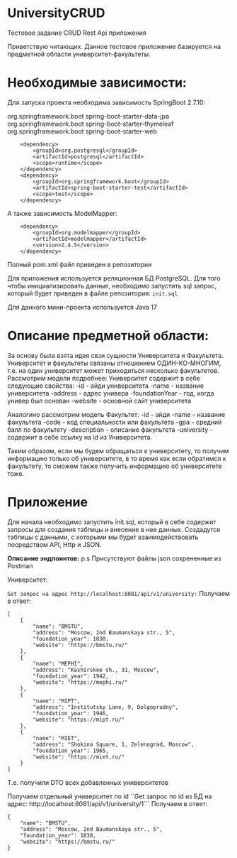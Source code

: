 # UniversityCRUD
Тестовое задание CRUD Rest Api приложения

Приветствую читающих. 
Данное тестовое приложение базируется на предметной области университет-факультеты.

# Необходимые зависимости:

Для запуска проекта необходима зависимость SpringBoot 2.7.10:

  <dependency>
			<groupId>org.springframework.boot</groupId>
			<artifactId>spring-boot-starter-data-jpa</artifactId>
		</dependency>
		<dependency>
			<groupId>org.springframework.boot</groupId>
			<artifactId>spring-boot-starter-thymeleaf</artifactId>
		</dependency>
		<dependency>
			<groupId>org.springframework.boot</groupId>
			<artifactId>spring-boot-starter-web</artifactId>
		</dependency>

		<dependency>
			<groupId>org.postgresql</groupId>
			<artifactId>postgresql</artifactId>
			<scope>runtime</scope>
		</dependency>
		<dependency>
			<groupId>org.springframework.boot</groupId>
			<artifactId>spring-boot-starter-test</artifactId>
			<scope>test</scope>
		</dependency>
    
А также зависимость ModelMapper:

  <!-- https://mvnrepository.com/artifact/org.modelmapper/modelmapper -->
		<dependency>
			<groupId>org.modelmapper</groupId>
			<artifactId>modelmapper</artifactId>
			<version>2.4.5</version>
		</dependency>
		
Полный pom.xml файл приведен в репозитории


Для приложения используется реляционная БД PostgreSQL. Для того чтобы инициализировать данные, необходимо запустить sql запрос, который будет приведен в файле репозитория: ```init.sql```

Для данного мини-проекта используется Java 17

# Описание предметной области:
За основу была взята идея свзи сущности Университета и Факультета. Университет и факультеты связаны отношением ОДИН-КО-МНОГИМ, т.е. на один университет может приходиться несколько факультетов. 
Рассмотрим модели подробнее: 
Университет содержит в себе следующие свойства:
	-id - айди университета
	-name - название университета
	-address - адрес универа
	-foundationYear - год, когда универ был основан
	-website - основной сайт университета
	
Аналогино рассмотрим модель Факультет:
	-id - айди
	-name - название факультета
	-code - код специальности или факультета
	-gpa - средний балл по факультету
	-description - описание факультета
	-university - содержит в себе ссылку на id из Университета.
	
Таким образом, если мы будем обращаться к университету, то получим информацию только об университете, в то время как если обратимся к факультету, то сможем также получить информацию об университете тоже.

# Приложение

Для начала необходимо запустить init.sql, который в себе содержит запросы для создания таблицы и внесение в нее данных. Создадутся таблицы с данными, с которыми мы будет взаимодействовать посредством API, Http и JSON.

**Описание эндпоинтов:**
p.s Присутствуют файлы json сохрененные из Postman

Университет:

```Get запрос на адрес http://localhost:8081/api/v1/university:```
Получаем в ответ: 
```
[
    {
        "name": "BMSTU",
        "address": "Moscow, 2nd Baumanskaya str., 5",
        "foundation_year": 1830,
        "website": "https://bmstu.ru/"
    },
    {
        "name": "MEPHI",
        "address": "Kashirskoe sh., 31, Moscow",
        "foundation_year": 1942,
        "website": "https://mephi.ru/"
    },
    {
        "name": "MIPT",
        "address": "Institutsky Lane, 9, Dolgoprudny",
        "foundation_year": 1946,
        "website": "https://mipt.ru/"
    },
    {
        "name": "MIET",
        "address": "Shokina Square, 1, Zelenograd, Moscow",
        "foundation_year": 1965,
        "website": "https://miet.ru/"
    }
]
```
Т.е. получили DTO всех добавленных университетов

Получаем отдельный университет по id
``Get запрос по id из БД на адрес: http://localhost:8081/api/v1/university/1```
Получаем в ответ:
```
{
    "name": "BMSTU",
    "address": "Moscow, 2nd Baumanskaya str., 5",
    "foundation_year": 1830,
    "website": "https://bmstu.ru/"
}
```


